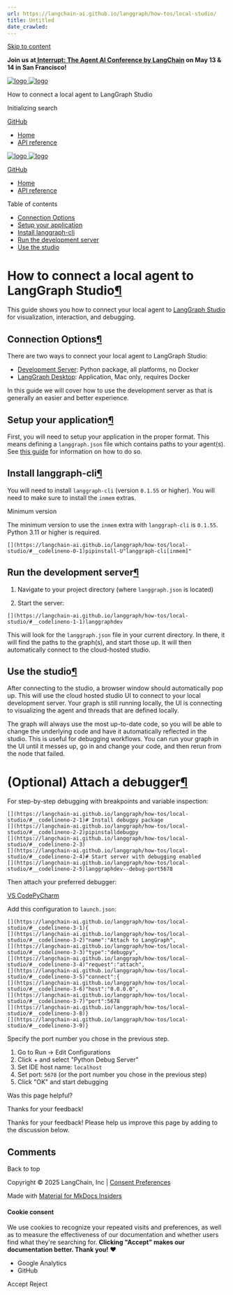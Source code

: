 ```yaml
---
url: https://langchain-ai.github.io/langgraph/how-tos/local-studio/
title: Untitled
date_crawled: 
---
```


[ Skip to content ](https://langchain-ai.github.io/langgraph/how-tos/local-studio/#how-to-connect-a-local-agent-to-langgraph-studio)

**Join us at[ Interrupt: The Agent AI Conference by LangChain](https://interrupt.langchain.com/) on May 13 & 14 in San Francisco!**

[ ![logo](https://langchain-ai.github.io/langgraph/static/wordmark_dark.svg) ![logo](https://langchain-ai.github.io/langgraph/static/wordmark_light.svg) ](https://langchain-ai.github.io/langgraph/)

How to connect a local agent to LangGraph Studio 

[ ](https://langchain-ai.github.io/langgraph/how-tos/local-studio/?q= "Share")

Initializing search 

[ GitHub  ](https://github.com/langchain-ai/langgraph "Go to repository")

  * [ Home ](https://langchain-ai.github.io/langgraph/)
  * [ API reference ](https://langchain-ai.github.io/langgraph/reference/graphs/)



[ ![logo](https://langchain-ai.github.io/langgraph/static/wordmark_dark.svg) ![logo](https://langchain-ai.github.io/langgraph/static/wordmark_light.svg) ](https://langchain-ai.github.io/langgraph/)

[ GitHub  ](https://github.com/langchain-ai/langgraph "Go to repository")

  * [ Home  ](https://langchain-ai.github.io/langgraph/)
  * [ API reference  ](https://langchain-ai.github.io/langgraph/reference/graphs/)



Table of contents 

  * [ Connection Options  ](https://langchain-ai.github.io/langgraph/how-tos/local-studio/#connection-options)
  * [ Setup your application  ](https://langchain-ai.github.io/langgraph/how-tos/local-studio/#setup-your-application)
  * [ Install langgraph-cli  ](https://langchain-ai.github.io/langgraph/how-tos/local-studio/#install-langgraph-cli)
  * [ Run the development server  ](https://langchain-ai.github.io/langgraph/how-tos/local-studio/#run-the-development-server)
  * [ Use the studio  ](https://langchain-ai.github.io/langgraph/how-tos/local-studio/#use-the-studio)



[ ](https://github.com/langchain-ai/langgraph/edit/main/docs/docs/how-tos/local-studio.md "Edit this page")

# How to connect a local agent to LangGraph Studio[¶](https://langchain-ai.github.io/langgraph/how-tos/local-studio/#how-to-connect-a-local-agent-to-langgraph-studio "Permanent link")

This guide shows you how to connect your local agent to [LangGraph Studio](https://langchain-ai.github.io/langgraph/concepts/langgraph_studio/) for visualization, interaction, and debugging.

## Connection Options[¶](https://langchain-ai.github.io/langgraph/how-tos/local-studio/#connection-options "Permanent link")

There are two ways to connect your local agent to LangGraph Studio:

  * [Development Server](https://langchain-ai.github.io/langgraph/concepts/langgraph_studio/#development-server-with-web-ui): Python package, all platforms, no Docker
  * [LangGraph Desktop](https://langchain-ai.github.io/langgraph/concepts/langgraph_studio/#desktop-app): Application, Mac only, requires Docker



In this guide we will cover how to use the development server as that is generally an easier and better experience.

## Setup your application[¶](https://langchain-ai.github.io/langgraph/how-tos/local-studio/#setup-your-application "Permanent link")

First, you will need to setup your application in the proper format. This means defining a `langgraph.json` file which contains paths to your agent(s). See [this guide](https://langchain-ai.github.io/langgraph/concepts/application_structure/) for information on how to do so.

## Install langgraph-cli[¶](https://langchain-ai.github.io/langgraph/how-tos/local-studio/#install-langgraph-cli "Permanent link")

You will need to install `langgraph-cli`[](https://langchain-ai.github.io/langgraph/cloud/reference/cli/#langgraph-cli) (version `0.1.55` or higher). You will need to make sure to install the `inmem` extras.

Minimum version

The minimum version to use the `inmem` extra with `langgraph-cli` is `0.1.55`. Python 3.11 or higher is required.

```
[](https://langchain-ai.github.io/langgraph/how-tos/local-studio/#__codelineno-0-1)pipinstall-U"langgraph-cli[inmem]"

```


## Run the development server[¶](https://langchain-ai.github.io/langgraph/how-tos/local-studio/#run-the-development-server "Permanent link")

  1. Navigate to your project directory (where `langgraph.json` is located)

  2. Start the server: 

```
[](https://langchain-ai.github.io/langgraph/how-tos/local-studio/#__codelineno-1-1)langgraphdev

```





This will look for the `langgraph.json` file in your current directory. In there, it will find the paths to the graph(s), and start those up. It will then automatically connect to the cloud-hosted studio.

## Use the studio[¶](https://langchain-ai.github.io/langgraph/how-tos/local-studio/#use-the-studio "Permanent link")

After connecting to the studio, a browser window should automatically pop up. This will use the cloud hosted studio UI to connect to your local development server. Your graph is still running locally, the UI is connecting to visualizing the agent and threads that are defined locally.

The graph will always use the most up-to-date code, so you will be able to change the underlying code and have it automatically reflected in the studio. This is useful for debugging workflows. You can run your graph in the UI until it messes up, go in and change your code, and then rerun from the node that failed.

# (Optional) Attach a debugger[¶](https://langchain-ai.github.io/langgraph/how-tos/local-studio/#optional-attach-a-debugger "Permanent link")

For step-by-step debugging with breakpoints and variable inspection:

```
[](https://langchain-ai.github.io/langgraph/how-tos/local-studio/#__codelineno-2-1)# Install debugpy package
[](https://langchain-ai.github.io/langgraph/how-tos/local-studio/#__codelineno-2-2)pipinstalldebugpy
[](https://langchain-ai.github.io/langgraph/how-tos/local-studio/#__codelineno-2-3)
[](https://langchain-ai.github.io/langgraph/how-tos/local-studio/#__codelineno-2-4)# Start server with debugging enabled
[](https://langchain-ai.github.io/langgraph/how-tos/local-studio/#__codelineno-2-5)langgraphdev--debug-port5678

```


Then attach your preferred debugger:

[VS Code](#__tabbed_1_1)[PyCharm](#__tabbed_1_2)

Add this configuration to `launch.json`: 

```
[](https://langchain-ai.github.io/langgraph/how-tos/local-studio/#__codelineno-3-1){
[](https://langchain-ai.github.io/langgraph/how-tos/local-studio/#__codelineno-3-2)"name":"Attach to LangGraph",
[](https://langchain-ai.github.io/langgraph/how-tos/local-studio/#__codelineno-3-3)"type":"debugpy",
[](https://langchain-ai.github.io/langgraph/how-tos/local-studio/#__codelineno-3-4)"request":"attach",
[](https://langchain-ai.github.io/langgraph/how-tos/local-studio/#__codelineno-3-5)"connect":{
[](https://langchain-ai.github.io/langgraph/how-tos/local-studio/#__codelineno-3-6)"host":"0.0.0.0",
[](https://langchain-ai.github.io/langgraph/how-tos/local-studio/#__codelineno-3-7)"port":5678
[](https://langchain-ai.github.io/langgraph/how-tos/local-studio/#__codelineno-3-8)}
[](https://langchain-ai.github.io/langgraph/how-tos/local-studio/#__codelineno-3-9)}

```


Specify the port number you chose in the previous step. 

  1. Go to Run → Edit Configurations
  2. Click + and select "Python Debug Server"
  3. Set IDE host name: `localhost`
  4. Set port: `5678` (or the port number you chose in the previous step)
  5. Click "OK" and start debugging



Was this page helpful? 

Thanks for your feedback! 

Thanks for your feedback! Please help us improve this page by adding to the discussion below. 

## Comments

Back to top 

Copyright © 2025 LangChain, Inc | [Consent Preferences](https://langchain-ai.github.io/langgraph/how-tos/local-studio/#__consent)

Made with [ Material for MkDocs Insiders ](https://squidfunk.github.io/mkdocs-material/)

[ ](https://langchain-ai.github.io/langgraphjs/ "langchain-ai.github.io") [ ](https://github.com/langchain-ai/langgraph "github.com") [ ](https://twitter.com/LangChainAI "twitter.com")

#### Cookie consent

We use cookies to recognize your repeated visits and preferences, as well as to measure the effectiveness of our documentation and whether users find what they're searching for. **Clicking "Accept" makes our documentation better. Thank you!** ❤️

  * Google Analytics 
  * GitHub 



Accept Reject
